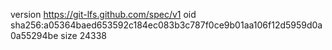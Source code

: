version https://git-lfs.github.com/spec/v1
oid sha256:a05364baed653592c184ec083b3c787f0ce9b01aa106f12d5959d0a0a55294be
size 24338
